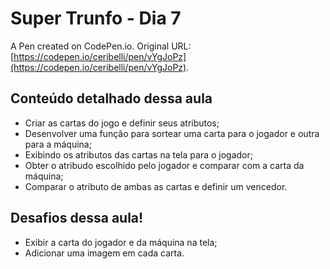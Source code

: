 # Super Trunfo - Dia 7

A Pen created on CodePen.io. Original URL: [https://codepen.io/ceribelli/pen/vYgJoPz](https://codepen.io/ceribelli/pen/vYgJoPz).

## Conteúdo detalhado dessa aula

- Criar as cartas do jogo e definir seus atributos;
- Desenvolver uma função para sortear uma carta para o jogador e outra para a máquina;
- Exibindo os atributos das cartas na tela para o jogador;
- Obter o atribudo escolhido pelo jogador e comparar com a carta da máquina;
- Comparar o atributo de ambas as cartas e definir um vencedor.

## Desafios dessa aula!

- Exibir a carta do jogador e da máquina na tela;
- Adicionar uma imagem em cada carta.